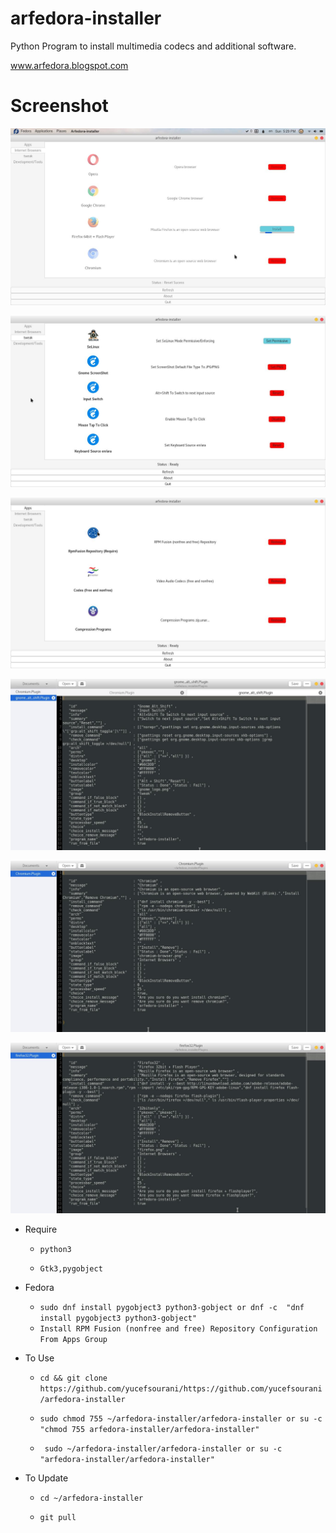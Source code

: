 # arfedora-installer
Python Program to  install multimedia codecs and additional software.

www.arfedora.blogspot.com




# Screenshot

![Alt text](https://raw.githubusercontent.com/yucefsourani/arfedora-installer/master/Screenshot%20from%202017-05-14%2017-29-53.jpg "Screenshot")

![Alt text](https://raw.githubusercontent.com/yucefsourani/arfedora-installer/master/Screenshot%20from%202017-05-14%2018-17-08.jpg "Screenshot")

![Alt text](https://raw.githubusercontent.com/yucefsourani/arfedora-installer/master/Screenshot%20from%202017-05-14%2018-17-27.jpg "Screenshot")

![Alt text](https://raw.githubusercontent.com/yucefsourani/arfedora-installer/master/Screenshot%20from%202017-05-14%2018-00-16.jpg "Screenshot")

![Alt text](https://raw.githubusercontent.com/yucefsourani/arfedora-installer/master/Screenshot%20from%202017-05-14%2017-58-28.jpg "Screenshot")

![Alt text](https://raw.githubusercontent.com/yucefsourani/arfedora-installer/master/Screenshot%20from%202017-05-14%2018-02-08.jpg "Screenshot")


* Require
 
  * ``` python3 ```

  * ``` Gtk3,pygobject ```


* Fedora
 
  * ``` sudo dnf install pygobject3 python3-gobject or dnf -c  "dnf install pygobject3 python3-gobject" ```
  * ``` Install RPM Fusion (nonfree and free) Repository Configuration From Apps Group ```

 
 

* To Use
 
  * ``` cd && git clone https://github.com/yucefsourani/https://github.com/yucefsourani/arfedora-installer ```

  * ``` sudo chmod 755 ~/arfedora-installer/arfedora-installer or su -c "chmod 755 arfedora-installer/arfedora-installer" ```

  * ``` sudo ~/arfedora-installer/arfedora-installer or su -c "arfedora-installer/arfedora-installer"```
 
 
 
 * To Update
 
   * ``` cd ~/arfedora-installer ```

   * ``` git pull ```


